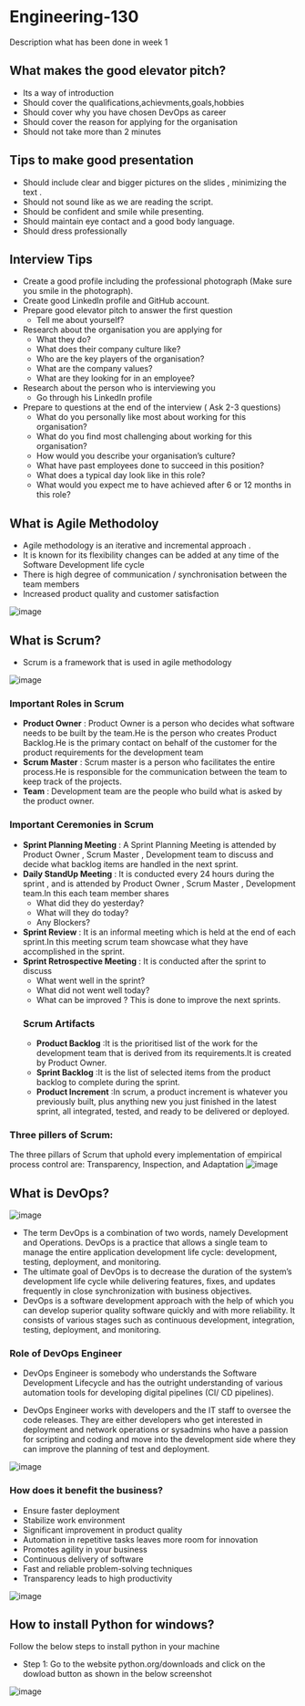 # Engineering-130
Description what has been done in week 1

## What makes the good elevator pitch?
- Its a way of introduction
- Should cover the qualifications,achievments,goals,hobbies
- Should cover why you have chosen DevOps as career
- Should cover the reason for applying for the organisation
- Should not take more than 2 minutes 

## Tips to make good presentation
- Should include clear and bigger pictures on the slides , minimizing the text .
- Should not sound like as we are reading the script.
- Should be confident and  smile while presenting.
- Should maintain eye contact and a good body language.
- Should dress professionally

## Interview Tips
- Create a good profile including the professional photograph (Make sure you smile in the photograph).
- Create good LinkedIn profile and GitHub account.
- Prepare good elevator pitch to answer the first question
   - Tell me about yourself?
- Research about the organisation you are applying for
   - What they do?
   - What does their company culture like?
   - Who are the key players of the organisation?
   - What are the company values?
   - What are they looking for in an employee?
- Research about the person who is interviewing you
   - Go through his LinkedIn profile
- Prepare to questions at the end of the interview ( Ask 2-3 questions)
    - What do you personally like most about working for this organisation?
    - What do you find most challenging about working for this organisation?
    - How would you describe your organisation’s culture?
    - What have past employees done to succeed in this position?
    - What does a typical day look like in this role?
    - What would you expect me to have achieved after 6 or 12 months in this role?

## What is Agile Methodoloy 
- Agile methodology is an iterative and incremental approach .
- It is known for its flexibility
 changes can be added at any time of the Software Development life cycle
- There is high degree of communication / synchronisation between the team members
- Increased product quality and customer satisfaction

![image](https://user-images.githubusercontent.com/97250268/194613228-ef8057f5-d0f7-41e4-9244-d10534c93e21.png)


## What is Scrum?
- Scrum is a framework that is used in agile methodology

![image](https://user-images.githubusercontent.com/97250268/194613685-5a663633-7755-4a4d-9459-d528b68a3a40.png)


### Important Roles in Scrum
- **Product Owner** : Product Owner is a person who decides what software needs to be built by the team.He is the person who creates Product Backlog.He is the primary contact on behalf of the customer for the product requirements for the development team
- **Scrum Master** : Scrum master is a person who facilitates the entire process.He is responsible for the communication between the team to keep track of the projects.
- **Team** : Development team are the people who build what is asked by the product owner.
### Important Ceremonies in Scrum
- **Sprint Planning Meeting** : A Sprint Planning Meeting  is attended by Product Owner , Scrum Master , Development team to discuss and decide what backlog items are handled in the next sprint.
- **Daily StandUp Meeting** : It is conducted every 24 hours during the sprint , and is attended by Product Owner , Scrum Master , Development team.In this each team member shares 
  - What did they do yesterday?
  - What will they do today?
  - Any Blockers?
- **Sprint Review** : It is an informal meeting which is held at the end of each sprint.In this meeting scrum team showcase what they have accomplished in the sprint.
- **Sprint Retrospective Meeting** : It is conducted after the sprint to discuss
  - What went well in the sprint?
  - What did not went well today?
  - What can be improved ?
  This is done to improve the next sprints.
  ### Scrum Artifacts
  - **Product Backlog** :It is the prioritised list of the work for the development team that is derived from its requirements.It is created by Product Owner.
  - **Sprint Backlog** :It is the list of selected items from the product backlog to complete during the sprint.
  - **Product Increment** :In scrum, a product increment is whatever you previously built, plus anything new you just finished in the latest sprint, all integrated, tested, and ready to be delivered or deployed.
 ### Three pillers of Scrum:
 The three pillars of Scrum that uphold every implementation of empirical process control are: Transparency, Inspection, and Adaptation
  ![image](https://user-images.githubusercontent.com/97250268/194720812-cf44abec-7e22-4cc1-ad3d-487bf9e80bbb.png)
  
 ## What is DevOps?
 
  ![image](https://user-images.githubusercontent.com/97250268/194721573-118d8671-a4f5-4e11-82c0-f01d55b988a1.png)

 - The term DevOps is a combination of two words, namely Development and Operations. DevOps is a practice that allows a single team to manage the entire application development life cycle: development, testing, deployment, and monitoring.
 - The ultimate goal of DevOps is to decrease the duration of the system’s development life cycle while delivering features, fixes, and updates frequently in close synchronization with business objectives.
 - DevOps is a software development approach with the help of which you can develop superior quality software quickly and with more reliability. It consists of various stages such as continuous development, integration, testing, deployment, and monitoring.
  
  ### Role of DevOps Engineer
  - DevOps Engineer is somebody who understands the Software Development Lifecycle and has the outright understanding of various automation tools for developing digital pipelines (CI/ CD pipelines).

- DevOps Engineer works with developers and the IT staff to oversee the code releases. They are either developers who get interested in deployment and network operations or sysadmins who have a passion for scripting and coding and move into the development side where they can improve the planning of test and deployment.

![image](https://user-images.githubusercontent.com/97250268/194721818-20d4e114-0c0c-4677-9134-4f8933e8fbf4.png)

  ### How does it benefit the business?
 - Ensure faster deployment
 - Stabilize work environment
 - Significant improvement in product quality
 - Automation in repetitive tasks leaves more room for innovation
 - Promotes agility in your business
 - Continuous delivery of software
 - Fast and reliable problem-solving techniques
 - Transparency leads to high productivity
 
 ![image](https://user-images.githubusercontent.com/97250268/194722128-a84d5d64-22fa-405d-a520-748e42c24a33.png)

 
  ## How to install Python for windows?
  
  Follow the below steps to install python in your machine
  - Step 1: Go to the website python.org/downloads and click on the dowload button as shown in the below screenshot
  
   ![image](https://user-images.githubusercontent.com/97250268/194722353-97c97d6a-7efd-46bc-9d42-8397fca640b7.png)






